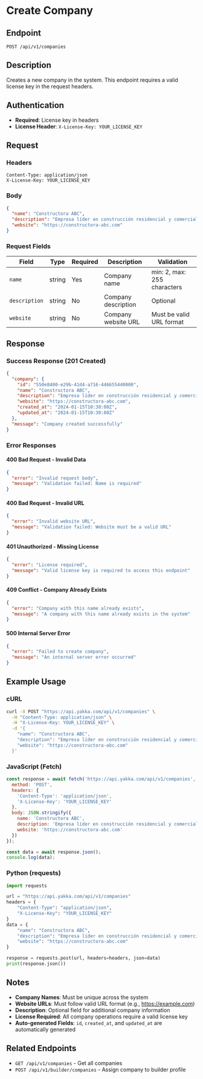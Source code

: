 # Create Company

## Endpoint
```
POST /api/v1/companies
```

## Description
Creates a new company in the system. This endpoint requires a valid license key in the request headers.

## Authentication
- **Required**: License key in headers
- **License Header**: `X-License-Key: YOUR_LICENSE_KEY`

## Request

### Headers
```
Content-Type: application/json
X-License-Key: YOUR_LICENSE_KEY
```

### Body
```json
{
  "name": "Constructora ABC",
  "description": "Empresa líder en construcción residencial y comercial",
  "website": "https://constructora-abc.com"
}
```

### Request Fields

| Field | Type | Required | Description | Validation |
|-------|------|----------|-------------|------------|
| `name` | string | Yes | Company name | min: 2, max: 255 characters |
| `description` | string | No | Company description | Optional |
| `website` | string | No | Company website URL | Must be valid URL format |

## Response

### Success Response (201 Created)
```json
{
  "company": {
    "id": "550e8400-e29b-41d4-a716-446655440000",
    "name": "Constructora ABC",
    "description": "Empresa líder en construcción residencial y comercial",
    "website": "https://constructora-abc.com",
    "created_at": "2024-01-15T10:30:00Z",
    "updated_at": "2024-01-15T10:30:00Z"
  },
  "message": "Company created successfully"
}
```

### Error Responses

#### 400 Bad Request - Invalid Data
```json
{
  "error": "Invalid request body",
  "message": "Validation failed: Name is required"
}
```

#### 400 Bad Request - Invalid URL
```json
{
  "error": "Invalid website URL",
  "message": "Validation failed: Website must be a valid URL"
}
```

#### 401 Unauthorized - Missing License
```json
{
  "error": "License required",
  "message": "Valid license key is required to access this endpoint"
}
```

#### 409 Conflict - Company Already Exists
```json
{
  "error": "Company with this name already exists",
  "message": "A company with this name already exists in the system"
}
```

#### 500 Internal Server Error
```json
{
  "error": "Failed to create company",
  "message": "An internal server error occurred"
}
```

## Example Usage

### cURL
```bash
curl -X POST "https://api.yakka.com/api/v1/companies" \
  -H "Content-Type: application/json" \
  -H "X-License-Key: YOUR_LICENSE_KEY" \
  -d '{
    "name": "Constructora ABC",
    "description": "Empresa líder en construcción residencial y comercial",
    "website": "https://constructora-abc.com"
  }'
```

### JavaScript (Fetch)
```javascript
const response = await fetch('https://api.yakka.com/api/v1/companies', {
  method: 'POST',
  headers: {
    'Content-Type': 'application/json',
    'X-License-Key': 'YOUR_LICENSE_KEY'
  },
  body: JSON.stringify({
    name: 'Constructora ABC',
    description: 'Empresa líder en construcción residencial y comercial',
    website: 'https://constructora-abc.com'
  })
});

const data = await response.json();
console.log(data);
```

### Python (requests)
```python
import requests

url = "https://api.yakka.com/api/v1/companies"
headers = {
    "Content-Type": "application/json",
    "X-License-Key": "YOUR_LICENSE_KEY"
}
data = {
    "name": "Constructora ABC",
    "description": "Empresa líder en construcción residencial y comercial",
    "website": "https://constructora-abc.com"
}

response = requests.post(url, headers=headers, json=data)
print(response.json())
```

## Notes

- **Company Names**: Must be unique across the system
- **Website URLs**: Must follow valid URL format (e.g., https://example.com)
- **Description**: Optional field for additional company information
- **License Required**: All company operations require a valid license key
- **Auto-generated Fields**: `id`, `created_at`, and `updated_at` are automatically generated

## Related Endpoints

- `GET /api/v1/companies` - Get all companies
- `POST /api/v1/builder/companies` - Assign company to builder profile
